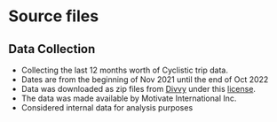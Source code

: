 # Source files
## Data Collection
- Collecting the last 12 months worth of Cyclistic trip data.
- Dates are from the beginning of Nov 2021 until the end of Oct 2022
- Data was downloaded as zip files from [Divvy](https://divvy-tripdata.s3.amazonaws.com/index.html) under this [license](https://www.divvybikes.com/data-license-agreement).
- The data was made available by Motivate International Inc.
- Considered internal data for analysis purposes
